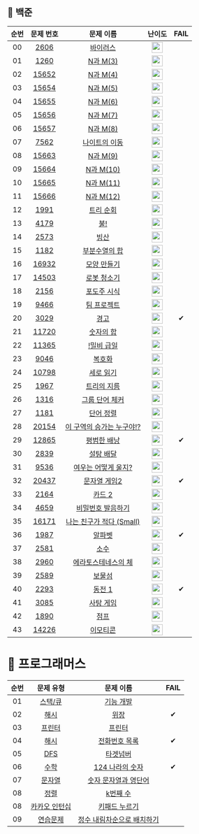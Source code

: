## 🚩 백준





|          순번          |        문제 번호         |        문제 이름         |         난이도          |         FAIL         |
| :-----: | :-----: | :-----: | :-----: | :-----: |
| 00 | <a href="https://www.acmicpc.net/problem/2606" target="_blank">2606</a> | [바이러스](algorithm/4월/4월-5일) |<img height="25px" width="25px" src="https://static.solved.ac/tier_small/8.svg"/>||
| 01 | <a href="https://www.acmicpc.net/problem/15651" target="_blank">1260</a> | [N과 M(3)](algorithm/6월/6월-30일) | <img height="25px" width="25px" src="https://static.solved.ac/tier_small/8.svg"/> |  |
|  02  | <a href="https://www.acmicpc.net/problem/15652" target="_blank">15652</a> | [N과 M(4)](algorithm/7월/7월-2일) | <img height="25px" width="25px" src="https://static.solved.ac/tier_small/8.svg"/> |  |
| 03 | <a href="acmicpc.net/problem/15654" target="_blank">15654</a> | [N과 M(5)](algorithm/7월/7월-3일) | <img height="25px" width="25px" src="https://static.solved.ac/tier_small/8.svg"/> |  |
|  04  | <a href="https://www.acmicpc.net/problem/15655" target="_blank">15655</a> | [N과 M(6)](algorithm/7월/7월-3일) | <img height="25px" width="25px" src="https://static.solved.ac/tier_small/8.svg"/> |  |
| 05 | <a href="https://www.acmicpc.net/problem/15656" target="_blank">15656</a> | [N과 M(7)](algorithm/7월/7월-3일) | <img height="25px" width="25px" src="https://static.solved.ac/tier_small/8.svg"/> |  |
| 06 | <a href="https://www.acmicpc.net/problem/15657" target="_blank">15657</a> | [N과 M(8)](algorithm/7월/7월-3일) | <img height="25px" width="25px" src="https://static.solved.ac/tier_small/8.svg"/> |  |
| 07 | <a href="https://www.acmicpc.net/problem/7562" target="_blank">7562</a> | [나이트의 이동](algorithm/7월/7월-5일) | <img height="25px" width="25px" src="https://static.solved.ac/tier_small/9.svg"/> |  |
| 08 | <a href="https://www.acmicpc.net/problem/15663" target="_blank">15663</a> | [N과 M(9)](algorithm/7월/7월-6일) | <img height="25px" width="25px" src="https://static.solved.ac/tier_small/9.svg"/> |  |
| 09 | <a href="https://www.acmicpc.net/problem/15664" target="_blank">15664</a> | [N과 M(10)](algorithm/7월/7월-7일) | <img height="25px" width="25px" src="https://static.solved.ac/tier_small/9.svg"/> |  |
| 10 | <a href="https://www.acmicpc.net/problem/15665" target="_blank">15665</a> | [N과 M(11)](algorithm/7월/7월-7일) | <img height="25px" width="25px" src="https://static.solved.ac/tier_small/9.svg"/> |  |
| 11 | <a href="https://www.acmicpc.net/problem/15666" target="_blank">15666</a> | [N과 M(12)](algorithm/7월/7월-7일) | <img height="25px" width="25px" src="https://static.solved.ac/tier_small/9.svg"/> |  |
| 12 | <a href="https://www.acmicpc.net/problem/1991" target="_blank">1991</a> | [트리 순회](algorithm/7월/7월-8일) | <img height="25px" width="25px" src="https://static.solved.ac/tier_small/10.svg"/> |  |
| 13 | <a href="https://www.acmicpc.net/problem/4179" target="_blank">4179</a> | [불!](algorithm/7월/7월-8일) | <img height="25px" width="25px" src="https://static.solved.ac/tier_small/12.svg"/> |  |
| 14 | <a href="https://www.acmicpc.net/problem/2573" target="_blank">2573</a> | [빙산](algorithm/7월/7월-9일) | <img height="25px" width="25px" src="https://static.solved.ac/tier_small/12.svg"/> |  |
| 15 | <a href="https://www.acmicpc.net/problem/1182" target="_blank">1182</a> | [부분수열의 합](algorithm/7월/7월-10일) | <img height="25px" width="25px" src="https://static.solved.ac/tier_small/9.svg"/> |  |
| 16 | <a href="https://www.acmicpc.net/problem/16932" target="_blank">16932</a> | [모양 만들기](algorithm/7월/7월-12일) | <img height="25px" width="25px" src="https://static.solved.ac/tier_small/12.svg"/> |  |
| 17 | <a href="https://www.acmicpc.net/problem/14503" target="_blank">14503</a> | [로봇 청소기](algorithm/7월/7월-13일) | <img height="25px" width="25px" src="https://static.solved.ac/tier_small/11.svg"/> |  |
| 18 | <a href="https://www.acmicpc.net/problem/2156" target="_blank">2156</a> | [포도주 시식](algorithm/7월/7월-14일) | <img height="25px" width="25px" src="https://static.solved.ac/tier_small/10.svg"/> |  |
| 19 | <a href="https://www.acmicpc.net/problem/9466" target="_blank">9466</a> | [팀 프로젝트](algorithm/7월/7월-16일) | <img height="25px" width="25px" src="https://static.solved.ac/tier_small/12.svg"/> |  |
| 20 | <a href="https://www.acmicpc.net/problem/3029" target="_blank">3029</a> | [경고](algorithm/7월/7월-17일) | <img height="25px" width="25px" src="https://static.solved.ac/tier_small/3.svg"/> | ✔ |
| 21 | <a href="https://www.acmicpc.net/problem/11720" target="_blank">11720</a> | [숫자의 합](algorithm/7월/7월-17일) | <img height="25px" width="25px" src="https://static.solved.ac/tier_small/4.svg"/> | |
| 22 | <a href="https://www.acmicpc.net/problem/11365" target="_blank">11365</a> | [!밀비 급일](algorithm/7월/7월-17일) | <img height="25px" width="25px" src="https://static.solved.ac/tier_small/4.svg"/> | |
| 23 | <a href="https://www.acmicpc.net/problem/9046" target="_blank">9046</a> | [복호화](algorithm/7월/7월-17일) | <img height="25px" width="25px" src="https://static.solved.ac/tier_small/4.svg"/> | |
| 24 | <a href="https://www.acmicpc.net/problem/10798" target="_blank">10798</a> | [세로 읽기](algorithm/7월/7월-17일) | <img height="25px" width="25px" src="https://static.solved.ac/tier_small/5.svg"/> | |
| 25 | <a href="https://www.acmicpc.net/problem/1967" target="_blank">1967</a> | [트리의 지름](algorithm/7월/7월-19일) | <img height="25px" width="25px" src="https://static.solved.ac/tier_small/12.svg"/> | |
| 26 | <a href="https://www.acmicpc.net/problem/1316" target="_blank">1316</a> | [그룹 단어 체커](algorithm/7월/7월-20일) | <img height="25px" width="25px" src="https://static.solved.ac/tier_small/6.svg"/> | |
| 27 | <a href="https://www.acmicpc.net/problem/1181" target="_blank">1181</a> | [단어 정렬](algorithm/7월/7월-20일) | <img height="25px" width="25px" src="https://static.solved.ac/tier_small/6.svg"/> | |
| 28 | <a href="https://www.acmicpc.net/problem/20154" target="_blank">20154</a> | [이 구역의 승가는 누구야!?](algorithm/7월/7월-21일) | <img height="25px" width="25px" src="https://static.solved.ac/tier_small/5.svg"/> | |
| 29 | <a href="https://www.acmicpc.net/problem/12865" target="_blank">12865</a> | [평범한 배낭](algorithm/7월/7월-21일) | <img height="25px" width="25px" src="https://static.solved.ac/tier_small/11.svg"/> | ✔ |
| 30 | <a href="https://www.acmicpc.net/problem/2839" target="_blank">2839</a> | [설탕 배달](algorithm/7월/7월-22일) | <img height="25px" width="25px" src="https://static.solved.ac/tier_small/5.svg"/> |  |
| 31 | <a href="https://www.acmicpc.net/problem/9536" target="_blank">9536</a> | [여우는 어떻게 울지?](algorithm/7월/7월-23일) | <img height="25px" width="25px" src="https://static.solved.ac/tier_small/6.svg"/> | |
| 32 | <a href="https://www.acmicpc.net/problem/20437" target="_blank">20437</a> | [문자열 게임2](algorithm/7월/7월-23일) | <img height="25px" width="25px" src="https://static.solved.ac/tier_small/11.svg"/> | ✔ |
| 33 | <a href="https://www.acmicpc.net/problem/2164" target="_blank">2164</a> | [카드 2](algorithm/7월/7월-27일) | <img height="25px" width="25px" src="https://static.solved.ac/tier_small/7.svg"/> |  |
| 34 | <a href="https://www.acmicpc.net/problem/4659" target="_blank">4659</a> | [비밀번호 발음하기](algorithm/7월/7월-28일) | <img height="25px" width="25px" src="https://static.solved.ac/tier_small/6.svg"/> | |
| 35 | <a href="https://www.acmicpc.net/problem/16171" target="_blank">16171</a> | [나는 친구가 적다 (Small)](algorithm/7월/7월-28일) | <img height="25px" width="25px" src="https://static.solved.ac/tier_small/6.svg"/> | |
| 36 | <a href="https://www.acmicpc.net/problem/1987" target="_blank">1987</a> | [알파벳](algorithm/7월/7월-30일) | <img height="25px" width="25px" src="https://static.solved.ac/tier_small/12.svg"/> | ✔ |
| 37 | <a href="https://www.acmicpc.net/problem/2581" target="_blank">2581</a> | [소수](algorithm/8월/8월-3일) | <img height="25px" width="25px" src="https://static.solved.ac/tier_small/6.svg"/> |  |
| 38 | <a href="https://www.acmicpc.net/problem/2960" target="_blank">2960</a> | [에라토스테네스의 체](algorithm/8월/8월-4일) | <img height="25px" width="25px" src="https://static.solved.ac/tier_small/7.svg"/> | |
| 39 | <a href="https://www.acmicpc.net/problem/2589" target="_blank">2589</a> | [보물섬](algorithm/8월/8월-6일) | <img height="25px" width="25px" src="https://static.solved.ac/tier_small/11.svg"/> |  |
| 40 | <a href="https://www.acmicpc.net/problem/2293" target="_blank">2293</a> | [동전 1](algorithm/8월/8월-10일) | <img height="25px" width="25px" src="https://static.solved.ac/tier_small/10.svg"/> | ✔ |
| 41 | <a href="https://www.acmicpc.net/problem/3085" target="_blank">3085</a> | [사탕 게임](algorithm/8월/8월-11일) | <img height="25px" width="25px" src="https://static.solved.ac/tier_small/7.svg"/> |  |
| 42 | <a href="https://www.acmicpc.net/problem/1890" target="_blank">1890</a> | [점프](algorithm/8월/8월-13일) | <img height="25px" width="25px" src="https://static.solved.ac/tier_small/9.svg"/> | |
| 43 | <a href="https://www.acmicpc.net/problem/14226" target="_blank">14226</a> | [이모티콘](algorithm/8월/8월-21일) | <img height="25px" width="25px" src="https://static.solved.ac/tier_small/11.svg"/> | |



# 🚩 프로그래머스



| 순번 |                          문제 유형                           |                      문제 이름                       | FAIL |
| :--: | :----------------------------------------------------------: | :--------------------------------------------------: | :--: |
|  01  | <a href="https://programmers.co.kr/learn/courses/30/lessons/42586?language=python3" target="_blank">스택/큐</a> |         [기능 개발](algorithm/7월/7월-26일)          |      |
|  02  | <a href="https://programmers.co.kr/learn/courses/30/lessons/42578" target="_blank">해시</a> |            [위장](algorithm/7월/7월-26일)            |  ✔   |
|  03  | <a href="https://programmers.co.kr/learn/courses/30/lessons/42587" target="_blank">프린터</a> |           [프린터](algorithm/8월/8월-2일)            |      |
|  04  | <a href="https://programmers.co.kr/learn/courses/30/lessons/42577" target="_blank">해시</a> |        [전화번호 목록](algorithm/8월/8월-2일)        |  ✔   |
|  05  | <a href="https://programmers.co.kr/learn/courses/30/lessons/43165" target="_blank">DFS</a> |          [타겟넘버](algorithm/8월/8월-9일)           |      |
|  06  | <a href="https://programmers.co.kr/learn/courses/30/lessons/12899" target="_blank">수학</a> |      [124 나라의 숫자](algorithm/8월/8월-14일)       |  ✔   |
|  07  | <a href="https://programmers.co.kr/learn/courses/30/lessons/81301" target="_blank">문자열</a> |    [숫자 문자열과 영단어](algorithm/8월/8월-16일)    |      |
|  08  | <a href="https://programmers.co.kr/learn/courses/30/lessons/42748" target="_blank">정렬</a> |          [k번째 수](algorithm/8월/8월-17일)          |      |
|  08  | <a href="https://programmers.co.kr/learn/courses/30/lessons/67256" target="_blank">카카오 인턴십</a> |       [키패드 누르기](algorithm/8월/8월-18일)        |      |
|  09  | <a href="https://programmers.co.kr/learn/courses/30/lessons/12933" target="_blank">연습문제</a> | [정수 내림차순으로 배치하기](algorithm/8월/8월-20일) |      |

